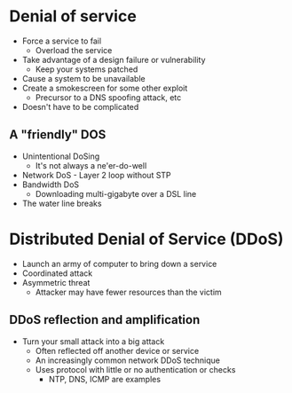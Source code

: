 # Denial of service
- Force a service to fail
	- Overload the service
- Take advantage of a design failure or vulnerability
	- Keep your systems patched
- Cause a system to be unavailable
- Create a smokescreen for some other exploit
	- Precursor to a DNS spoofing attack, etc
- Doesn't have to be complicated
## A "friendly" DOS
- Unintentional DoSing
	- It's not always a ne'er-do-well
- Network DoS - Layer 2 loop without STP
- Bandwidth DoS
	- Downloading multi-gigabyte over a DSL line
- The water line breaks
# Distributed Denial of Service (DDoS)
- Launch an army of computer to bring down a service
- Coordinated attack
- Asymmetric threat
	- Attacker may have fewer resources than the victim
## DDoS reflection and amplification
- Turn your small attack into a big attack
	- Often reflected off another device or service
	- An increasingly common network DDoS technique
	- Uses protocol with little or no authentication or checks
		- NTP, DNS, ICMP are examples